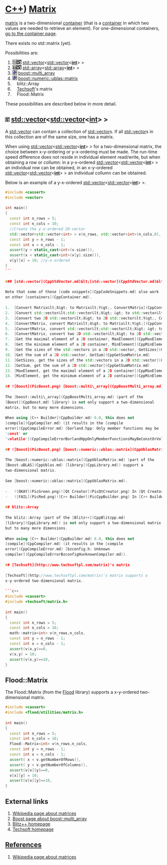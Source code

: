 # [C++](Cpp.md)) [Matrix](CppMatrix.md)

[matrix](CppMatrix.md) is a two-dimensional
[container](CppContainer.md) (that is a [container](CppContainer.md)
in which two values are needed to retrieve an element). For
one-dimensional containers, [go to the container
page](CppContainer.md).

There exists no std::matrix (yet).

Possibilities are:

1.  ![C++98](PicCpp98.png)![STL](PicStl.png) [std::vector](CppStdVector.md)&lt;[std::vector](CppStdVector.md)&lt;**[int](CppInt.md)**&gt; &gt;
2.  ![C++11](PicCpp11.png)![STL](PicStl.png) [std::array](CppStdArray.md)&lt;[std::array](CppStdArray.md)&lt;**[int](CppInt.md)**&gt; &gt;
3.  ![Boost](PicBoost.png) [boost::multi\_array](CppBoostMulti_array.md)
4.  ![Boost](PicBoost.png) [boost::numeric::ublas::matrix](CppUblasMatrix.md)
5.  ![ ](PicSpacer.png)blitz::Array
6.  ![ ](PicSpacer.png)[Techsoft](http://www.techsoftpl.com/matrix)'s matrix
7.  ![ ](PicSpacer.png)Flood::Matrix

These possibilities are described below in more detail.

## ![STL](PicStl.png) [std::vector](CppStdVector.md)&lt;[std::vector](CppStdVector.md)&lt;**[int](CppInt.md)**&gt; &gt;

A [std::vector](CppStdVector.md) can contain a collection of
[std::vector](CppStdVector.md)s. If all [std::vector](CppStdVector.md)s in
this collection are of the same size, one has a matrix.

When using
[std::vector](CppStdVector.md)&lt;[std::vector](CppStdVector.md)&lt;**[int](CppInt.md)**&gt;
&gt; for a two-dimensional matrix, the choice between x-y-ordering or
y-x-ordering must be made. The run-time speed difference does not reside
in individual element read/write, but when obtaining a row or collumn:
in a y-x-ordered
[std::vector](CppStdVector.md)&lt;[std::vector](CppStdVector.md)&lt;**[int](CppInt.md)**&gt;
&gt; an individual row can be obtained, in an x-y-ordered
[std::vector](CppStdVector.md)&lt;[std::vector](CppStdVector.md)&lt;**[int](CppInt.md)**&gt;
&gt; an individual collumn can be obtained.

Below is an example of a y-x-ordered
[std::vector](CppStdVector.md)&lt;[std::vector](CppStdVector.md)&lt;**[int](CppInt.md)**&gt;
&gt;.


```c++
#include <cassert>
#include <vector>

int main()
{
  const int n_rows = 5;
  const int n_cols = 10;
  //Create the y-x-ordered 2D-vector
  std::vector<std::vector<int> > v(n_rows, std::vector<int>(n_cols,0),
  const int y = n_rows - 1;
  const int x = n_cols - 1;
  assert(y < static_cast<int>(v.size()),
  assert(x < static_cast<int>(v[y].size()),
  v[y][x] = 10; //y-x-ordered
}
``` 

### [std::vector](CppStdVector.md)&lt;[std::vector](CppStdVector.md)&lt;[int](CppInt.md)&gt; &gt; [code snippets](CppCodeSnippets.md)

Note that some of these [code snippets](CppCodeSnippets.md) also work
on other [containers](CppContainer.md).

1.  [Convert Matrix&lt;X&gt; to Matrix&lt;Y&gt;, ConvertMatrix](CppConvertMatrix.md)
2.  [Convert std::vector&lt;std::vector&lt;X&gt; &gt; to std::vector&lt;std::vector&lt;Y&gt; &gt;, ConvertMatrix](CppConvertMatrix.md)
3.  [Convert two 2D std::vector&lt;X&gt; to 2D std::vector&lt;Y&gt;, ConvertMatrix](CppConvertMatrix.md)
4.  [ConvertMatrix, convert Matrix&lt;X&gt; to Matrix&lt;Y&gt;](CppConvertMatrix.md)
5.  [ConvertMatrix, convert std::vector&lt;std::vector&lt;X&gt; &gt; to std::vector&lt;std::vector&lt;Y&gt; &gt;](CppConvertMatrix.md)
6.  [ConvertMatrix, convert two 2D std::vector&lt;X&gt; to 2D std::vector&lt;Y&gt;](CppConvertMatrix.md)
7.  [Get the maximal element of a 2D container, MaxElement](CppMaxElement.md)
8.  [Get the minimum element of a 2D container, MinElement](CppMinElement.md)
9.  [Get the sizes of the std::vectors in a 2D std::vector, GetSizes](CppGetSizes.md)
10. [Get the sum of a 2D std::vector, GetSum](CppGetSumMatrix.md)
11. [GetSizes, get the sizes of the std::vectors in a 2D std::vector](CppGetSizes.md)
12. [GetSum, get the sum of a 2D std::vector](CppGetSumMatrix.md)
13. [MaxElement, get the maximal element of a 2D container](CppMaxElement.md)
14. [MinElement, get the minimum element of a 2D container](CppMinElement.md)

## ![Boost](PicBoost.png) [boost::multi\_array](CppBoostMulti_array.md)

The [boost::multi\_array](CppBoostMulti_array.md) (part of the
[Boost](CppBoost.md) library) is not only support a two-dimensional
matrix, but to many more dimensions.

When using [C++ Builder](CppBuilder.md) 6.0, this does not
[compile](CppCompiler.md) (it results in the [compile
error](CppCompileError.md) [borland.hpp: Only member functions may be
'const' or
'volatile'](CppCompileErrorBorlandHppOnlyMemberFunctionsMayBeConstOrVolatile.md)).

## ![Boost](PicBoost.png) [boost::numeric::ublas::matrix](CppUblasMatrix.md)

The [boost::numeric::ublas::matrix](CppUblasMatrix.md) (part of the
[Boost.uBLAS](CppUblas.md) [library](CppLibrary.md)) support a
two-dimensional matrix.

See [boost::numeric::ublas::matrix](CppUblasMatrix.md).

-   ![OKAY](PicGreen.png)![Qt Creator](PicQtCreator.png) In [Qt Creator](CppQtCreator.md) [boost::numeric::ublas::matrix](CppUblasMatrix.md) works fine
-   ![FAIL](PicRed.png)![C++ Builder](PicCppBuilder.png) In [C++ Builder](CppBuilder.md) 6.0, this does not [compile](CppCompiler.md) (it results in the [compile error](CppCompileError.md) [Your compiler and/or configuration is unsupported by this verions of uBLAS](CppCompileErrorYourCompilerAndOrConfigurationIsUnsupportedByThisVerionsOfUblas.md))

## blitz::Array

The blitz::Array (part of the [Blitz++](CppBlitzpp.md)
[library](CppLibrary.md)) is not only support a two-dimensional matrix,
but to many more dimensions.

When using [C++ Builder](CppBuilder.md) 6.0, this does not
[compile](CppCompiler.md) (it results in the [compile
error](CppCompileError.md) [bzconfig.h: Unknown
compiler](CppCompileErrorBzconfigHunknownCompiler.md)).

## [Techsoft](http://www.techsoftpl.com/matrix)'s matrix

[Techsoft](http://www.techsoftpl.com/matrix)'s matrix supports a
x-y-ordered two-dimensional matrix.

```c++ 
#include <cassert>
#include <techsoft/matrix.h>

int main()
{
  const int n_rows = 5;
  const int n_cols = 10;
  math::matrix<int> v(n_rows,n_cols,
  const int y = n_rows - 1;
  const int x = n_cols - 1;
  assert(v(x,y)==0,
  v(x,y) = 10;
  assert(v(x,y)==10,
}
```

## Flood::Matrix

The Flood::Matrix (from the [Flood](CppFlood.md) library) supports a
x-y-ordered two-dimensional matrix.

```c++
#include <cassert>
#include <flood/utilities/matrix.h>
 
int main()
{
  const int n_rows = 5;
  const int n_cols = 10;
  Flood::Matrix<int> v(n_rows,n_cols,
  const int y = n_rows - 1;
  const int x = n_cols - 1;
  assert( x < v.getNumberOfRows(),
  assert( y < v.getNumberOfColumns(),
  assert(v[x][y]==0,
  v[x][y] = 10;
  assert(v[x][y]==10,
}
```

## External links

1.  [Wikipedia page about matrices](http://en.wikipedia.org/wiki/Matrix_%28mathematics%29)
2.  [Boost page about boost::multi\_array](http://www.boost.org/doc/libs/1_42_0/libs/multi_array/doc/index.html)
3.  [Blitz++ homepage](http://www.oonumerics.org/blitz)
4.  [Techsoft homepage](http://www.techsoftpl.com/matrix)

## [References](CppReferences.md)

1.  [Wikipedia page about matrices](http://en.wikipedia.org/wiki/Matrix_%28mathematics%29)
